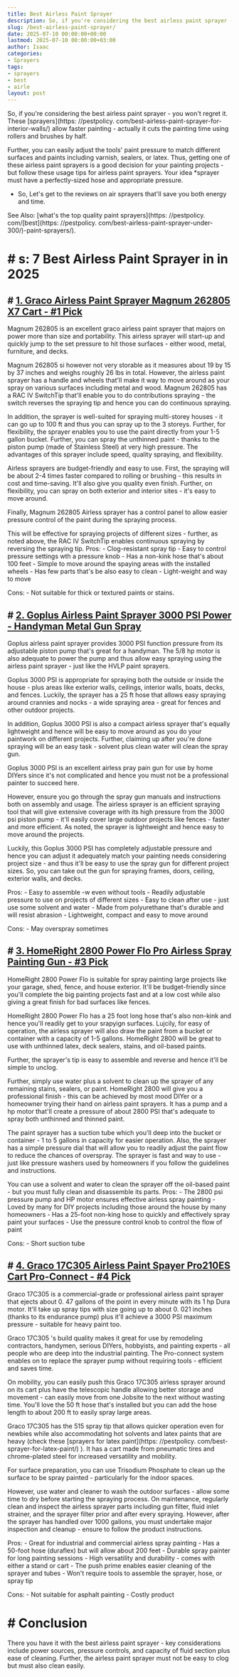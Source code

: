 ```yaml
---
title: Best Airless Paint Sprayer
description: So, if you're considering the best airless paint sprayer - you won't regret it. These sprayers allow faster painting - actually it cuts the painting time...
slug: /best-airless-paint-sprayer/
date: 2025-07-10 00:00:00+00:00
lastmod: 2025-07-10 00:00:00+03:00
author: Isaac
categories:
- Sprayers
tags:
- sprayers
- best
- airle
layout: post
---
```


So, if you're considering the best airless paint sprayer - you won't regret it. These [sprayers](https: //pestpolicy. com/best-airless-paint-sprayer-for-interior-walls/) allow faster painting - actually it cuts the painting time using rollers and brushes by half.

Further, you can easily adjust the tools' paint pressure to match different surfaces and paints including varnish, sealers, or latex. Thus, getting one of these airless paint sprayers is a good decision for your painting projects - but follow these usage tips for airless paint sprayers. Your idea *sprayer must have a perfectly-sized hose and appropriate pressure.

* So, Let's get to the reviews on air sprayers that'll save you both energy and time.

See Also: [what's the top quality paint sprayers](https: //pestpolicy. com/[best](https: //pestpolicy. com/best-airless-paint-sprayer-under-300/)-paint-sprayers/).

# # s: 7 Best Airless Paint Sprayer in in 2025

## # [1. Graco Airless Paint Sprayer Magnum 262805 X7 Cart - #1 Pick](https://www.amazon.com/dp/B0026SSW8G/?tag=p-policy-20)

Magnum 262805 is an excellent graco airless paint sprayer that majors on power more than size and portability. This airless sprayer will start-up and quickly jump to the set pressure to hit those surfaces - either wood, metal, furniture, and decks.

Magnum 262805 si however not very storable as it measures about 19 by 15 by 37 inches and weighs roughly 26 lbs in total. However, the airless paint sprayer has a handle and wheels that'll make it way to move around as your spray on various surfaces including metal and wood. Magnum 262805 has a RAC IV SwitchTip that'll enable you to do contributions spraying - the switch reverses the spraying tip and hence you can do continuous spraying.

In addition, the sprayer is well-suited for spraying multi-storey houses - it can go up to 100 ft and thus you can spray up to the 3 storeys. Further, for flexibility, the sprayer enables you to use the paint directly from your 1-5 gallon bucket. Further, you can spray the unthinned paint - thanks to the piston pump (made of Stainless Steel) at very high pressure. The advantages of this sprayer include speed, quality spraying, and flexibility.

Airless sprayers are budget-friendly and easy to use. First, the spraying will be about 2-4 times faster compared to rolling or brushing - this results in cost and time-saving. It'll also give you quality even finish. Further, on flexibility, you can spray on both exterior and interior sites - it's easy to move around.

Finally, Magnum 262805 Airless sprayer has a control panel to allow easier pressure control of the paint during the spraying process.

This will be effective for spraying projects of different sizes - further, as noted above, the RAC IV SwitchTip enables continuous spraying by reversing the spraying tip. Pros: - Clog-resistant spray tip - Easy to control pressure settings wth a pressure knob - Has a non-kink hose that's about 100 feet - Simple to move around the spaying areas with the installed wheels - Has few parts that's be also easy to clean - Light-weight and way to move

Cons: - Not suitable for thick or textured paints or stains.

## # [2. Goplus Airless Paint Sprayer 3000 PSI Power - Handyman Metal Gun Spray](https://www.amazon.com/dp/B07CQDYC1P/?tag=p-policy-20)

Goplus airless paint sprayer provides 3000 PSI function pressure from its adjustable piston pump that's great for a handyman. The 5/8 hp motor is also adequate to power the pump and thus allow easy spraying using the airless paint sprayer - just like the HVLP paint sprayers.

Goplus 3000 PSI is appropriate for spraying both the outside or inside the house - plus areas like exterior walls, ceilings, interior walls, boats, decks, and fences. Luckily, the sprayer has a 25 ft hose that allows easy spraying around crannies and nocks - a wide spraying area - great for fences and other outdoor projects.

In addition, Goplus 3000 PSI is also a compact airless sprayer that's equally lightweight and hence will be easy to move around as you do your paintwork on different projects. Further, claiming up after you're done spraying will be an easy task - solvent plus clean water will clean the spray gun.

Goplus 3000 PSI is an excellent airless pray pain gun for use by home DIYers since it's not complicated and hence you must not be a professional painter to succeed here.

However, ensure you go through the spray gun manuals and instructions both on assembly and usage. The airless sprayer is an efficient spraying tool that will give extensive coverage with its high pressure from the 3000 psi piston pump - it'll easily cover large outdoor projects like fences - faster and more efficient. As noted, the sprayer is lightweight and hence easy to move around the projects.

Luckily, this Goplus 3000 PSI has completely adjustable pressure and hence you can adjust it adequately match your painting needs considering project size - and thus it'll be easy to use the spray gun for different project sizes. So, you can take out the gun for spraying frames, doors, ceiling, exterior walls, and decks.

Pros: - Easy to assemble -w even without tools - Readily adjustable pressure to use on projects of different sizes - Easy to clean after use - just use some solvent and water - Made from polyurethane that's durable and will resist abrasion - Lightweight, compact and easy to move around

Cons: - May overspray sometimes

## # [3. HomeRight 2800 Power Flo Pro Airless Spray Painting Gun - #3 Pick](https://www.amazon.com/dp/B008HP25IK/?tag=p-policy-20)

HomeRight 2800 Power Flo is suitable for spray painting large projects like your garage, shed, fence, and house exterior. It'll be budget-friendly since you'll complete the big painting projects fast and at a low cost while also giving a great finish for bad surfaces like fences.

HomeRight 2800 Power Flo has a 25 foot long hose that's also non-kink and hence you'll readily get to your srapyign surfaces. Lujcily, for easy of operation, the airless sprayer will also draw the paint from a bucket or container with a capacity of 1-5 gallons. HomeRight 2800 will be great to use with unthinned latex, deck sealers, stains, and oil-based paints.

Further, the sprayer's tip is easy to assemble and reverse and hence it'll be simple to unclog.

Further, simply use water plus a solvent to clean up the sprayer of any remaining stains, sealers, or paint. HomeRight 2800 will give you a professional finish - this can be achieved by most mood DIYer or a homeowner trying their hand on airless paint sprayers. It has a pump and a hp motor that'll create a pressure of about 2800 PSI that's adequate to spray both unthinned and thinned paint.

The paint sprayer has a suction tube which you'll deep into the bucket or container - 1 to 5 gallons in capacity for easier operation. Also, the sprayer has a simple pressure dial that will allow you to readily adjust the paint flow to reduce the chances of overspray. The sprayer is fast and way to use - just like pressure washers used by homeowners if you follow the guidelines and instructions.

You can use a solvent and water to clean the sprayer off the oil-based paint - but you must fully clean and disassemble its parts. Pros: - The 2800 psi pressure pump and HP motor ensures effective airless spray painting - Loved by many for DIY projects including those around the house by many homeowners - Has a 25-foot non-king hose to quickly and effectively spray paint your surfaces - Use the pressure control knob to control the flow of paint

Cons: - Short suction tube

## # [4. Graco 17C305 Airless Paint Spayer Pro210ES Cart Pro-Connect - #4 Pick](https://www.amazon.com/dp/B00W9M4XYQ/?tag=p-policy-20)

Graco 17C305 is a commercial-grade or professional airless paint sprayer that ejects about 0. 47 gallons of the point in every minute with its 1 hp Dura motor. It'll take up spray tips with size going up to about 0. 021 inches (thanks to its endurance pump) plus it'll achieve a 3000 PSI maximum pressure - suitable for heavy paint too.

Graco 17C305 's build quality makes it great for use by remodeling contractors, handymen, serious DIYers, hobbyists, and painting experts - all people who are deep into the industrial painting. The Pro-connect system enables on to replace the sprayer pump without requiring tools - efficient and saves time.

On mobility, you can easily push this Graco 17C305 airless sprayer around on its cart plus have the telescopic handle allowing better storage and movement - can easily move from one Jobsite to the next without wasting time. You'll love the 50 ft hose that's installed but you can add the hose length to about 200 ft to easily spray large areas.

Graco 17C305 has the 515 spray tip that allows quicker operation even for newbies while also accommodating hot solvents and latex paints that are heavy (check these [sprayers for latex paint](https: //pestpolicy. com/best-sprayer-for-latex-paint/) ). It has a cart made from pneumatic tires and chrome-plated steel for increased versatility and mobility.

For surface preparation, you can use Trisodium Phosphate to clean up the surface to be spray painted - particularly for the indoor spaces.

However, use water and cleaner to wash the outdoor surfaces - allow some time to dry before starting the spraying process. On maintenance, regularly clean and inspect the airless sprayer parts including gun filter, fluid inlet strainer, and the sprayer filter prior and after every spraying. However, after the sprayer has handled over 1000 gallons, you must undertake major inspection and cleanup - ensure to follow the product instructions.

Pros: - Great for industrial and commercial airless spray painting - Has a 50-foot hose (duraflex) but will allow about 200 feet - Durable spray painter for long painting sessions - High versatility and durability - comes with either a stand or cart - The push prime enables easier cleaning of the sprayer and tubes - Won't require tools to assemble the sprayer, hose, or spray tip

Cons: - Not suitable for asphalt painting - Costly product

# # Conclusion

There you have it with the best airless paint sprayer - key considerations include power sources, pressure controls, and capacity of fluid section plus ease of cleaning. Further, the airless paint sprayer must not be easy to clog but must also clean easily.
